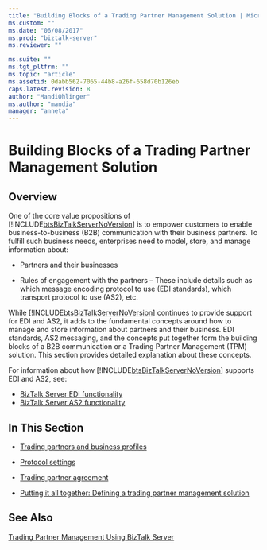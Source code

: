 ```yaml
---
title: "Building Blocks of a Trading Partner Management Solution | Microsoft Docs"
ms.custom: ""
ms.date: "06/08/2017"
ms.prod: "biztalk-server"
ms.reviewer: ""

ms.suite: ""
ms.tgt_pltfrm: ""
ms.topic: "article"
ms.assetid: 0dabb562-7065-44b8-a26f-658d70b126eb
caps.latest.revision: 8
author: "MandiOhlinger"
ms.author: "mandia"
manager: "anneta"
---
```

# Building Blocks of a Trading Partner Management Solution
## Overview
One of the core value propositions of [!INCLUDE[btsBizTalkServerNoVersion](../includes/btsbiztalkservernoversion-md.md)] is to empower customers to enable business-to-business (B2B) communication with their business partners. To fulfill such business needs, enterprises need to model, store, and manage information about:  
  
-   Partners and their businesses  
  
-   Rules of engagement with the partners – These include details such as which message encoding protocol to use (EDI standards), which transport protocol to use (AS2), etc.  
  
 While [!INCLUDE[btsBizTalkServerNoVersion](../includes/btsbiztalkservernoversion-md.md)] continues to provide support for EDI and AS2, it adds to the fundamental concepts around how to manage and store information about partners and their business. EDI standards, AS2 messaging, and the concepts put together form the building blocks of a B2B communication or a Trading Partner Management (TPM) solution. This section provides detailed explanation about these concepts. 
 
 For information about how [!INCLUDE[btsBizTalkServerNoVersion](../includes/btsbiztalkservernoversion-md.md)] supports EDI and AS2, see:
 
 - [BizTalk Server EDI functionality](../core/biztalk-server-edi-functionality.md)
 - [BizTalk Server AS2 functionality](../core/biztalk-server-as2-functionality.md)
  
## In This Section  
  
-   [Trading partners and business profiles](../core/trading-partners-and-business-profiles.md)
  
-   [Protocol settings](../core/protocol-settings.md)  
  
-   [Trading partner agreement](../core/trading-partner-agreement.md)  
  
-   [Putting it all together: Defining a trading partner management solution](../core/putting-it-all-together-defining-a-trading-partner-management-solution.md)  
  
## See Also  
 [Trading Partner Management Using BizTalk Server](../core/trading-partner-management-using-biztalk-server.md)